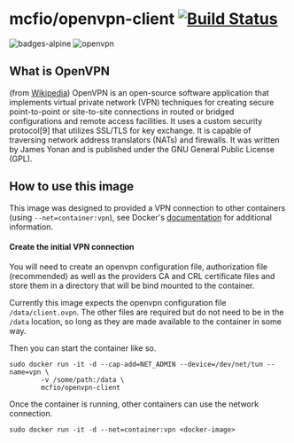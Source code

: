 # mcfio/openvpn-client [![Build Status](https://travis-ci.org/mcfio/docker-openvpn.svg?branch=master)](https://travis-ci.org/mcfio/docker-openvpn)
![badges-alpine] ![openvpn]

## What is OpenVPN
(from [Wikipedia](https://en.wikipedia.org/wiki/OpenVPN))
OpenVPN is an open-source software application that implements virtual private network (VPN) techniques for creating secure point-to-point or site-to-site connections in routed or bridged configurations and remote access facilities. It uses a custom security protocol[9] that utilizes SSL/TLS for key exchange. It is capable of traversing network address translators (NATs) and firewalls. It was written by James Yonan and is published under the GNU General Public License (GPL).

## How to use this image
This image was designed to provided a VPN connection to other containers (using `--net=container:vpn`), see Docker's [documentation](https://docs.docker.com/engine/reference/run/#network-container) for additional information.

#### Create the initial VPN connection
You will need to create an openvpn configuration file, authorization file (recommended) as well as the providers CA and CRL certificate files and store them in a directory that will be bind mounted to the container.

Currently this image expects the openvpn configuration file `/data/client.ovpn`.  The other files are required but do not need to be in the `/data` location, so long as they are made available to the container in some way.

Then you can start the container like so.
```
sudo docker run -it -d --cap-add=NET_ADMIN --device=/dev/net/tun --name=vpn \
        -v /some/path:/data \
        mcfio/openvpn-client
```
Once the container is running, other containers can use the network connection.
```
sudo docker run -it -d --net=container:vpn <docker-image>
```

[badges-alpine]: https://img.shields.io/badge/alpine-latest-green.svg?maxAge=2592000 "Alpine Linux"
[openvpn]: https://img.shields.io/badge/openvpn-2.4.4-green.svg?maxAge=2592000 "OpenVPN"
